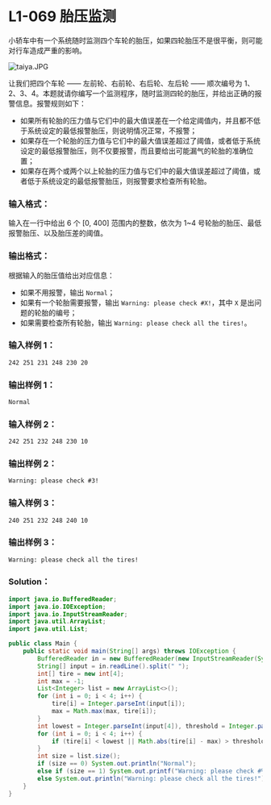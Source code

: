 # L1-069 胎压监测

小轿车中有一个系统随时监测四个车轮的胎压，如果四轮胎压不是很平衡，则可能对行车造成严重的影响。

![taiya.JPG](https://images.ptausercontent.com/66539c6c-cd86-4bbb-a15c-d00828719f75.JPG)

让我们把四个车轮 —— 左前轮、右前轮、右后轮、左后轮 —— 顺次编号为 1、2、3、4。本题就请你编写一个监测程序，随时监测四轮的胎压，并给出正确的报警信息。报警规则如下：

- 如果所有轮胎的压力值与它们中的最大值误差在一个给定阈值内，并且都不低于系统设定的最低报警胎压，则说明情况正常，不报警；
- 如果存在一个轮胎的压力值与它们中的最大值误差超过了阈值，或者低于系统设定的最低报警胎压，则不仅要报警，而且要给出可能漏气的轮胎的准确位置；
- 如果存在两个或两个以上轮胎的压力值与它们中的最大值误差超过了阈值，或者低于系统设定的最低报警胎压，则报警要求检查所有轮胎。

### 输入格式：

输入在一行中给出 6 个 [0, 400] 范围内的整数，依次为 1~4 号轮胎的胎压、最低报警胎压、以及胎压差的阈值。

### 输出格式：

根据输入的胎压值给出对应信息：

- 如果不用报警，输出 `Normal`；
- 如果有一个轮胎需要报警，输出 `Warning: please check #X!`，其中 `X` 是出问题的轮胎的编号；
- 如果需要检查所有轮胎，输出 `Warning: please check all the tires!`。

### 输入样例 1：

```tex
242 251 231 248 230 20
```

### 输出样例 1：

```tex
Normal
```

### 输入样例 2：

```tex
242 251 232 248 230 10
```

### 输出样例 2：

```tex
Warning: please check #3!
```

### 输入样例 3：

```tex
240 251 232 248 240 10
```

### 输出样例 3：

```tex
Warning: please check all the tires!
```

### Solution：

```java
import java.io.BufferedReader;
import java.io.IOException;
import java.io.InputStreamReader;
import java.util.ArrayList;
import java.util.List;

public class Main {
    public static void main(String[] args) throws IOException {
        BufferedReader in = new BufferedReader(new InputStreamReader(System.in));
        String[] input = in.readLine().split(" ");
        int[] tire = new int[4];
        int max = -1;
        List<Integer> list = new ArrayList<>();
        for (int i = 0; i < 4; i++) {
            tire[i] = Integer.parseInt(input[i]);
            max = Math.max(max, tire[i]);
        }
        int lowest = Integer.parseInt(input[4]), threshold = Integer.parseInt(input[5]);
        for (int i = 0; i < 4; i++) {
            if (tire[i] < lowest || Math.abs(tire[i] - max) > threshold) list.add(i + 1);
        }
        int size = list.size();
        if (size == 0) System.out.println("Normal");
        else if (size == 1) System.out.printf("Warning: please check #%d!", list.get(0));
        else System.out.println("Warning: please check all the tires!");
    }
}
```
